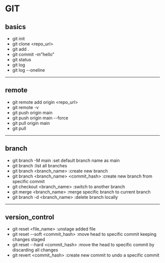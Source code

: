 # GIT

## basics
* git init 
* git clone <repo_url>
* git add .
* git commit -m"hello"
* git status
* git log
* git log --oneline

---
## remote
* git remote add origin <repo_url> 
* git remote -v
* git push origin main
* git push origin main --force
* git pull origin main
* git pull
---
## branch
* git branch -M main :set default branch name as main
* git branch :list all branches
* git branch <branch_name> :create new branch
* git branch <branch_name> <commit_hash> :create new branch from specific commit
* git checkout <branch_name> :switch to another branch
* git merge <branch_name> :merge specific branch to current branch
* git branch -d <branch_name> :delete branch locally
---
## version_control
* git reset <file_name> :unstage added file
* git reset --soft <commit_hash> :move head to specific commit keeping changes staged
* git reset --hard <commit_hash> :move the head to specific commit by discarding all changes
* git revert <commit_hash> :create new commit to undo a specific commit
